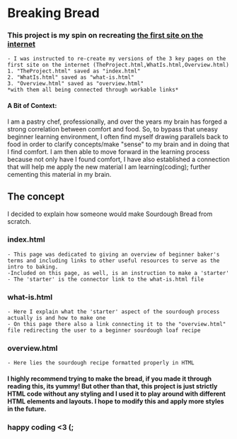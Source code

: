 # Breaking Bread
### This project is my spin on recreating [the first site on the internet](http://info.cern.ch/hypertext/WWW/TheProject.html)
    - I was instructed to re-create my versions of the 3 key pages on the first site on the internet (TheProject.html,WhatIs.html,Overview.html)
    1. "TheProject.html" saved as "index.html"
    2. "WhatIs.html" saved as "what-is.html"
    3. "Overview.html" saved as "overview.html"
    *with them all being connected through workable links*
#### **A Bit of Context:**
I am a pastry chef, professionally, and over the years my brain has forged a strong correlation between comfort and food. So, to bypass that uneasy beginner learning environment, I often find myself drawing parallels back to food in order to clarify concepts/make "sense"  to my brain and in doing that I find comfort. I am then able to move forward in the learning process because not only have I found comfort, I have also established a connection that will help me apply the new material I am learning(coding); further cementing this material in my brain.

## The concept
I decided to explain how someone would make Sourdough Bread from scratch. 

### index.html
    - This page was dedicated to giving an overview of beginner baker's terms and including links to other useful resources to serve as the intro to baking.
    -Included on this page, as well, is an instruction to make a 'starter' 
    - The 'starter' is the connector link to the what-is.html file
### what-is.html
    - Here I explain what the 'starter' aspect of the sourdough process actually is and how to make one
    - On this page there also a link connecting it to the "overview.html" file redirecting the user to a beginner sourdough loaf recipe
### overview.html
    - Here lies the sourdough recipe formatted properly in HTML


#### I highly recommend trying to make the bread, if you made it through reading this, its yummy! But other than that, this project is just strictly HTML code without any styling and I used it to play around with different HTML elements and layouts. I hope to modify this and apply more styles in the future.

### happy coding <3 (;
